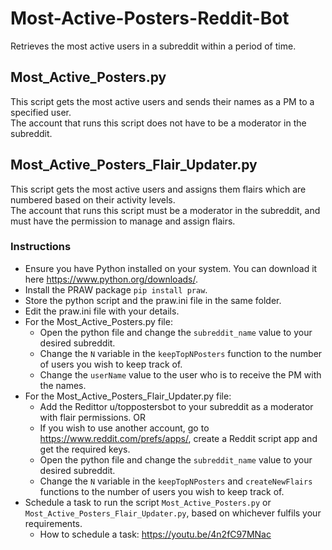 # Most-Active-Posters-Reddit-Bot
Retrieves the most active users in a subreddit within a period of time.

## Most_Active_Posters.py
This script gets the most active users and sends their names as a PM to a specified user.  
The account that runs this script does not have to be a moderator in the subreddit.

## Most_Active_Posters_Flair_Updater.py
This script gets the most active users and assigns them flairs which are numbered based on their activity levels.  
The account that runs this script must be a moderator in the subreddit, and must have the permission to manage and assign flairs.

### Instructions
- Ensure you have Python installed on your system. You can download it here https://www.python.org/downloads/.
- Install the PRAW package ```pip install praw```.
- Store the python script and the praw.ini file in the same folder.
- Edit the praw.ini file with your details.
- For the Most_Active_Posters.py file:
  - Open the python file and change the ```subreddit_name``` value to your desired subreddit.
  - Change the ```N``` variable in the ```keepTopNPosters``` function to the number of users you wish to keep track of.
  - Change the ```userName``` value to the user who is to receive the PM with the names.
- For the Most_Active_Posters_Flair_Updater.py file:
  - Add the Redittor u/toppostersbot to your subreddit as a moderator with flair permissions.
    OR
  - If you wish to use another account, go to https://www.reddit.com/prefs/apps/, create a Reddit script app and get the required keys.
  - Open the python file and change the ```subreddit_name``` value to your desired subreddit.
  - Change the ```N``` variable in the ```keepTopNPosters``` and ```createNewFlairs``` functions to the number of users you wish to keep track of.
- Schedule a task to run the script ```Most_Active_Posters.py``` or ```Most_Active_Posters_Flair_Updater.py```, based on whichever fulfils your requirements.
  - How to schedule a task: https://youtu.be/4n2fC97MNac
